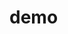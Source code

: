 # demo

<!-- <input type="text" id="emailInput" placeholder="Email">
<div id="emailError" style="color: red;"></div>

<script>
  const regexEmail = /^[^\s@]+@[^\s@]+\.[^\s@]+$/;

  const emailInput = document.getElementById("emailInput");
  const emailError = document.getElementById("emailError");

  emailInput.addEventListener("input", function() {
    const email = emailInput.value;
    if (regexEmail.test(email)) {
      emailError.textContent = ""; // Xóa thông báo lỗi
    } else {
      emailError.textContent = "Email không hợp lệ";
    }
  });
</script> -->
